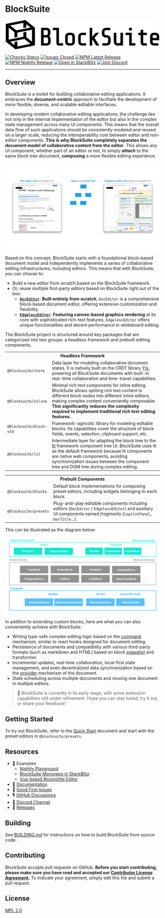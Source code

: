 # BlockSuite

<p align="center">
  <picture style="width: 500px">
    <source media="(prefers-color-scheme: light)" srcset="https://raw.githubusercontent.com/toeverything/blocksuite/master/assets/logo-and-name-h.svg" />
    <source media="(prefers-color-scheme: dark)" srcset="https://raw.githubusercontent.com/toeverything/blocksuite/master/assets/logo-and-name-h-white.svg" />
    <img src="https://raw.githubusercontent.com/toeverything/blocksuite/master/assets/logo-and-name-h.svg" width="500" alt="BlockSuite logo and name" />
  </picture>
</p>

<!--
[![Codecov](https://codecov.io/gh/toeverything/blocksuite/branch/master/graph/badge.svg?token=T86JYCDSMN)](https://codecov.io/gh/toeverything/blocksuite)
-->

[![Checks Status](https://img.shields.io/github/checks-status/toeverything/blocksuite/master)](https://github.com/toeverything/blocksuite/actions?query=branch%3Amaster)
[![Issues Closed](https://img.shields.io/github/issues-closed/toeverything/blocksuite?color=6880ff)](https://github.com/toeverything/blocksuite/issues?q=is%3Aissue+is%3Aclosed)
[![NPM Latest Release](https://img.shields.io/npm/v/@blocksuite/store.svg?maxAge=300&color=6880ff)](./packages/store/package.json)
[![NPM Nightly Release](https://img.shields.io/npm/v/@blocksuite/presets/nightly?color=6880ff)](https://github.com/toeverything/blocksuite/actions/workflows/nightly-release.yml?query=branch%3Amaster)
[![Open in StackBlitz](https://img.shields.io/badge/open%20in-StackBlitz-black)](https://stackblitz.com/github/toeverything/blocksuite)
[![Join Discord](https://img.shields.io/discord/959027316334407691)](https://discord.gg/9vwSWmYYcZ)

---

## Overview

BlockSuite is a toolkit for building collaborative editing applications. It embraces the **_document-centric_** approach to facilitate the development of more flexible, diverse, and scalable editable interfaces.

In developing modern collaborative editing applications, the challenge lies not only in the internal implementation of the editor but also in the complex state management across many UI components. This means that the overall data flow of such applications should be consistently modeled and reused on a larger scale, reducing the interoperability cost between editor and non-editor components. **This is why BlockSuite completely separates the document model of collaborative content from the editor**. This allows any UI component, whether part of an editor or not, to simply **_attach_** to the same block tree document, **_composing_** a more flexible editing experience.

![showcase-doc-edgeless-editors](./packages/docs/images/showcase-doc-edgeless-editors.jpg)

<!--
> For an understanding of the design philosophy advocated by BlockSuite, please read the _Document-Centric, CRDT-Native_ article.
-->

Based on this concept, BlockSuite starts with a foundational block-based document model and independently implements a series of collaborative editing infrastructures, including editors. This means that with BlockSuite, you can choose to:

- Build a new editor from scratch based on the BlockSuite framework.
- Or, reuse multiple first-party editors based on BlockSuite right out of the box:
  - [**`DocEditor`**](https://blocksuite.io/presets/doc-editor.html): **Built entirely from scratch**, `DocEditor` is a comprehensive block-based document editor, offering extensive customization and flexibility.
  - [**`EdgelessEditor`**](https://blocksuite.io/presets/edgeless-editor.html): **Featuring canvas-based graphics rendering** at its core with sophisticated rich-text features, `EdgelessEditor` offers unique functionalities and decent performance in whiteboard editing.

The BlockSuite project is structured around key packages that are categorized into two groups: a headless framework and prebuilt editing components.

<table>
  <tr>
    <th colspan="2">Headless Framework</th>
  </tr>
  <tr>
    <td><code>@blocksuite/store</code></td>
    <td>Data layer for modeling collaborative document states. It is natively built on the CRDT library <a href="https://github.com/yjs/yjs">Yjs</a>, powering all BlockSuite documents with built-in real-time collaboration and time-travel capabilities.</td>
  </tr>
  <tr>
    <td><code>@blocksuite/inline</code></td>
    <td>Minimal rich text components for inline editing. BlockSuite allows spliting rich text content in different block nodes into different inline editors, making complex content conveniently composable. <strong>This significantly reduces the complexity required to implement traditional rich text editing features.</strong></td>
  </tr>
  <tr>
    <td><code>@blocksuite/block-std</code></td>
    <td>Framework-agnostic library for modeling editable blocks. Its capabilities cover the structure of block fields, events, selection, clipboard support, etc.</td>
  </tr>
  <tr>
    <td><code>@blocksuite/lit</code></td>
    <td>Intermediate layer for adapting the block tree to the <a href="https://lit.dev/">lit</a> framework component tree UI. BlockSuite uses lit as the default framework because lit components are native web components, avoiding synchronization issues between the component tree and DOM tree during complex editing.</td>
  </tr>
</table>

<table>
  <tr>
    <th colspan="2">Prebuilt Components</th>
  </tr>
  <tr>
    <td><code>@blocksuite/blocks</code></td>
    <td>Default block implementations for composing preset editors, including widgets belonging to each block.</td>
  </tr>
  <tr>
    <td><code>@blocksuite/presets</code></td>
    <td>Plug-and-play editable components including <i>editors</i> (<code>DocEditor</code> / <code>EdgelessEditor</code>) and auxiliary UI components named <i>fragments</i> (<code>CopilotPanel</code>, <code>DocTitle</code>...).</td>
  </tr>
</table>

This can be illustrated as the diagram below:

![package-overview.png](./packages/docs/images/package-overview.png)

In addition to extending custom blocks, here are what you can also conveniently achieve with BlockSuite:

- Writing type-safe complex editing logic based on the [command](https://blocksuite.io/command.html) mechanism, similar to react hooks designed for document editing.
- Persistence of documents and compatibility with various third-party formats (such as markdown and HTML) based on block [snapshot](https://blocksuite.io/data-synchronization.html#snapshot-api) and transformer.
- Incremental updates, real-time collaboration, local-first state management, and even decentralized data synchronization based on the [provider](https://blocksuite.io/data-synchronization.html#provider-based-state-management) mechanism of the document.
- State scheduling across multiple documents and reusing one document in multiple editors.

> 🚧 BlockSuite is currently in its early stage, with some extension capabilities still under refinement. Hope you can stay tuned, try it out, or share your feedback!

## Getting Started

To try out BlockSuite, refer to the [Quick Start](https://blocksuite.io/quick-start.html) document and start with the preset editors in `@blocksuite/presets`.

## Resources

- 🎁 Examples
  - [Nightly Playground](https://try-blocksuite.vercel.app/starter/?init)
  - [BlockSuite Monorepo in StackBlitz](https://stackblitz.com/github/toeverything/blocksuite)
  - [Vue-based BlocksVite Editor](https://github.com/zuozijian3720/blocksvite)
- 📝 [Documentation](https://blocksuite.io/quick-start.html)
- 📍 [Good First Issues](https://github.com/toeverything/blocksuite/issues?q=is%3Aopen+is%3Aissue+label%3A%22good+first+issue%22)
- 🎙️ [GitHub Discussions](https://github.com/toeverything/blocksuite/discussions)
- 💬 [Discord Channel](https://discord.gg/9vwSWmYYcZ)
- 🚀 [Releases](https://github.com/toeverything/blocksuite/releases)

## Building

See [BUILDING.md](BUILDING.md) for instructions on how to build BlockSuite from source code.

## Contributing

BlockSuite accepts pull requests on GitHub. **Before you start contributing, please make sure you have read and accepted our [Contributor License Agreement](https://github.com/toeverything/blocksuite/edit/master/.github/CLA.md).** To indicate your agreement, simply edit this file and submit a pull request.

## License

[MPL 2.0](./LICENSE)
